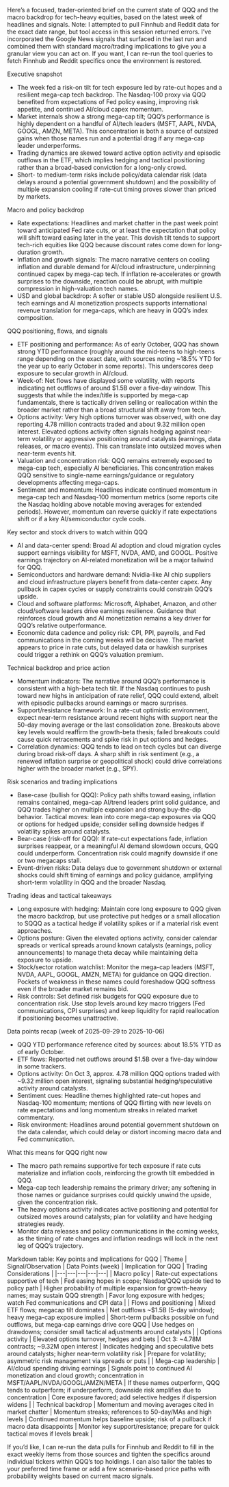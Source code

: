 Here’s a focused, trader-oriented brief on the current state of QQQ and the macro backdrop for tech-heavy equities, based on the latest week of headlines and signals. Note: I attempted to pull Finnhub and Reddit data for the exact date range, but tool access in this session returned errors. I’ve incorporated the Google News signals that surfaced in the last run and combined them with standard macro/trading implications to give you a granular view you can act on. If you want, I can re-run the tool queries to fetch Finnhub and Reddit specifics once the environment is restored.

Executive snapshot
- The week fed a risk-on tilt for tech exposure led by rate-cut hopes and a resilient mega-cap tech backdrop. The Nasdaq-100 proxy via QQQ benefited from expectations of Fed policy easing, improving risk appetite, and continued AI/cloud capex momentum.
- Market internals show a strong mega-cap tilt; QQQ’s performance is highly dependent on a handful of AI/tech leaders (MSFT, AAPL, NVDA, GOOGL, AMZN, META). This concentration is both a source of outsized gains when those names run and a potential drag if any mega-cap leader underperforms.
- Trading dynamics are skewed toward active option activity and episodic outflows in the ETF, which implies hedging and tactical positioning rather than a broad-based conviction for a long-only crowd.
- Short- to medium-term risks include policy/data calendar risk (data delays around a potential government shutdown) and the possibility of multiple expansion cooling if rate-cut timing proves slower than priced by markets.

Macro and policy backdrop
- Rate expectations: Headlines and market chatter in the past week point toward anticipated Fed rate cuts, or at least the expectation that policy will shift toward easing later in the year. This dovish tilt tends to support tech-rich equities like QQQ because discount rates come down for long-duration growth.
- Inflation and growth signals: The macro narrative centers on cooling inflation and durable demand for AI/cloud infrastructure, underpinning continued capex by mega-cap tech. If inflation re-accelerates or growth surprises to the downside, reaction could be abrupt, with multiple compression in high-valuation tech names.
- USD and global backdrop: A softer or stable USD alongside resilient U.S. tech earnings and AI monetization prospects supports international revenue translation for mega-caps, which are heavy in QQQ’s index composition.

QQQ positioning, flows, and signals
- ETF positioning and performance: As of early October, QQQ has shown strong YTD performance (roughly around the mid-teens to high-teens range depending on the exact date, with sources noting ~18.5% YTD for the year up to early October in some reports). This underscores deep exposure to secular growth in AI/cloud.
- Week-of: Net flows have displayed some volatility, with reports indicating net outflows of around $1.5B over a five-day window. This suggests that while the index/title is supported by mega-cap fundamentals, there is tactically driven selling or reallocation within the broader market rather than a broad structural shift away from tech.
- Options activity: Very high options turnover was observed, with one day reporting 4.78 million contracts traded and about 9.32 million open interest. Elevated options activity often signals hedging against near-term volatility or aggressive positioning around catalysts (earnings, data releases, or macro events). This can translate into outsized moves when near-term events hit.
- Valuation and concentration risk: QQQ remains extremely exposed to mega-cap tech, especially AI beneficiaries. This concentration makes QQQ sensitive to single-name earnings/guidance or regulatory developments affecting mega-caps.
- Sentiment and momentum: Headlines indicate continued momentum in mega-cap tech and Nasdaq-100 momentum metrics (some reports cite the Nasdaq holding above notable moving averages for extended periods). However, momentum can reverse quickly if rate expectations shift or if a key AI/semiconductor cycle cools.

Key sector and stock drivers to watch within QQQ
- AI and data-center spend: Broad AI adoption and cloud migration cycles support earnings visibility for MSFT, NVDA, AMD, and GOOGL. Positive earnings trajectory on AI-related monetization will be a major tailwind for QQQ.
- Semiconductors and hardware demand: Nvidia-like AI chip suppliers and cloud infrastructure players benefit from data-center capex. Any pullback in capex cycles or supply constraints could constrain QQQ’s upside.
- Cloud and software platforms: Microsoft, Alphabet, Amazon, and other cloud/software leaders drive earnings resilience. Guidance that reinforces cloud growth and AI monetization remains a key driver for QQQ’s relative outperformance.
- Economic data cadence and policy risk: CPI, PPI, payrolls, and Fed communications in the coming weeks will be decisive. The market appears to price in rate cuts, but delayed data or hawkish surprises could trigger a rethink on QQQ’s valuation premium.

Technical backdrop and price action
- Momentum indicators: The narrative around QQQ’s performance is consistent with a high-beta tech tilt. If the Nasdaq continues to push toward new highs in anticipation of rate relief, QQQ could extend, albeit with episodic pullbacks around earnings or macro surprises.
- Support/resistance framework: In a rate-cut optimistic environment, expect near-term resistance around recent highs with support near the 50-day moving average or the last consolidation zone. Breakouts above key levels would reaffirm the growth-beta thesis; failed breakouts could cause quick retracements and spike risk in put options and hedges.
- Correlation dynamics: QQQ tends to lead on tech cycles but can diverge during broad risk-off days. A sharp shift in risk sentiment (e.g., a renewed inflation surprise or geopolitical shock) could drive correlations higher with the broader market (e.g., SPY).

Risk scenarios and trading implications
- Base-case (bullish for QQQ): Policy path shifts toward easing, inflation remains contained, mega-cap AI/trend leaders print solid guidance, and QQQ trades higher on multiple expansion and strong buy-the-dip behavior. Tactical moves: lean into core mega-cap exposures via QQQ or options for hedged upside; consider selling downside hedges if volatility spikes around catalysts.
- Bear-case (risk-off for QQQ): If rate-cut expectations fade, inflation surprises reappear, or a meaningful AI demand slowdown occurs, QQQ could underperform. Concentration risk could magnify downside if one or two megacaps stall.
- Event-driven risks: Data delays due to government shutdown or external shocks could shift timing of earnings and policy guidance, amplifying short-term volatility in QQQ and the broader Nasdaq.

Trading ideas and tactical takeaways
- Long exposure with hedging: Maintain core long exposure to QQQ given the macro backdrop, but use protective put hedges or a small allocation to SQQQ as a tactical hedge if volatility spikes or if a material risk event approaches.
- Options posture: Given the elevated options activity, consider calendar spreads or vertical spreads around known catalysts (earnings, policy announcements) to manage theta decay while maintaining delta exposure to upside.
- Stock/sector rotation watchlist: Monitor the mega-cap leaders (MSFT, NVDA, AAPL, GOOGL, AMZN, META) for guidance on QQQ direction. Pockets of weakness in these names could foreshadow QQQ softness even if the broader market remains bid.
- Risk controls: Set defined risk budgets for QQQ exposure due to concentration risk. Use stop levels around key macro triggers (Fed communications, CPI surprises) and keep liquidity for rapid reallocation if positioning becomes unattractive.

Data points recap (week of 2025-09-29 to 2025-10-06)
- QQQ YTD performance reference cited by sources: about 18.5% YTD as of early October.
- ETF flows: Reported net outflows around $1.5B over a five-day window in some trackers.
- Options activity: On Oct 3, approx. 4.78 million QQQ options traded with ~9.32 million open interest, signaling substantial hedging/speculative activity around catalysts.
- Sentiment cues: Headline themes highlighted rate-cut hopes and Nasdaq-100 momentum; mentions of QQQ flirting with new levels on rate expectations and long momentum streaks in related market commentary.
- Risk environment: Headlines around potential government shutdown on the data calendar, which could delay or distort incoming macro data and Fed communication.

What this means for QQQ right now
- The macro path remains supportive for tech exposure if rate cuts materialize and inflation cools, reinforcing the growth tilt embedded in QQQ.
- Mega-cap tech leadership remains the primary driver; any softening in those names or guidance surprises could quickly unwind the upside, given the concentration risk.
- The heavy options activity indicates active positioning and potential for outsized moves around catalysts; plan for volatility and have hedging strategies ready.
- Monitor data releases and policy communications in the coming weeks, as the timing of rate changes and inflation readings will lock in the next leg of QQQ’s trajectory.

Markdown table: Key points and implications for QQQ
| Theme | Signal/Observation | Data Points (week) | Implication for QQQ | Trading Considerations |
|---|---|---|---|---|
| Macro policy | Rate-cut expectations supportive of tech | Fed easing hopes in scope; Nasdaq/QQQ upside tied to policy path | Higher probability of multiple expansion for growth-heavy names; may sustain QQQ strength | Favor long exposure with hedges; watch Fed communications and CPI data |
| Flows and positioning | Mixed ETF flows; megacap tilt dominates | Net outflows ~$1.5B (5-day window); heavy mega-cap exposure implied | Short-term pullbacks possible on fund outflows, but mega-cap earnings drive core QQQ | Use hedges on drawdowns; consider small tactical adjustments around catalysts |
| Options activity | Elevated options turnover, hedges and bets | Oct 3: ~4.78M contracts; ~9.32M open interest | Indicates hedging and speculative bets around catalysts; higher near-term volatility risk | Prepare for volatility; asymmetric risk management via spreads or puts |
| Mega-cap leadership | AI/cloud spending driving earnings | Signals point to continued AI monetization and cloud growth; concentration in MSFT/AAPL/NVDA/GOOGL/AMZN/META | If these names outperform, QQQ tends to outperform; if underperform, downside risk amplifies due to concentration | Core exposure favored; add selective hedges if dispersion widens |
| Technical backdrop | Momentum and moving averages cited in market chatter | Momentum streaks; references to 50-day/MAs and high levels | Continued momentum helps baseline upside; risk of a pullback if macro data disappoints | Monitor key support/resistance; prepare for quick tactical moves if levels break |

If you’d like, I can re-run the data pulls for Finnhub and Reddit to fill in the exact weekly items from those sources and tighten the specifics around individual tickers within QQQ’s top holdings. I can also tailor the tables to your preferred time frame or add a few scenario-based price paths with probability weights based on current macro signals.
